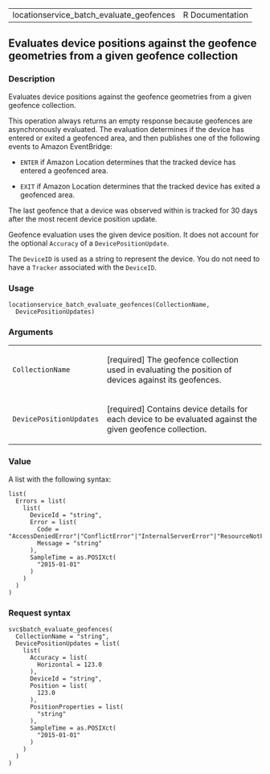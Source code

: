 <table style="width: 100%;">
<tbody>
<tr class="odd">
<td>locationservice_batch_evaluate_geofences</td>
<td style="text-align: right;">R Documentation</td>
</tr>
</tbody>
</table>

## Evaluates device positions against the geofence geometries from a given geofence collection

### Description

Evaluates device positions against the geofence geometries from a given
geofence collection.

This operation always returns an empty response because geofences are
asynchronously evaluated. The evaluation determines if the device has
entered or exited a geofenced area, and then publishes one of the
following events to Amazon EventBridge:

-   `ENTER` if Amazon Location determines that the tracked device has
    entered a geofenced area.

-   `EXIT` if Amazon Location determines that the tracked device has
    exited a geofenced area.

The last geofence that a device was observed within is tracked for 30
days after the most recent device position update.

Geofence evaluation uses the given device position. It does not account
for the optional `Accuracy` of a `DevicePositionUpdate`.

The `DeviceID` is used as a string to represent the device. You do not
need to have a `Tracker` associated with the `DeviceID`.

### Usage

    locationservice_batch_evaluate_geofences(CollectionName,
      DevicePositionUpdates)

### Arguments

<table>
<colgroup>
<col style="width: 35%" />
<col style="width: 65%" />
</colgroup>
<tbody>
<tr class="odd">
<td><code
id="locationservice_batch_evaluate_geofences_:_CollectionName">CollectionName</code></td>
<td><p>[required] The geofence collection used in evaluating the
position of devices against its geofences.</p></td>
</tr>
<tr class="even">
<td><code
id="locationservice_batch_evaluate_geofences_:_DevicePositionUpdates">DevicePositionUpdates</code></td>
<td><p>[required] Contains device details for each device to be
evaluated against the given geofence collection.</p></td>
</tr>
</tbody>
</table>

### Value

A list with the following syntax:

    list(
      Errors = list(
        list(
          DeviceId = "string",
          Error = list(
            Code = "AccessDeniedError"|"ConflictError"|"InternalServerError"|"ResourceNotFoundError"|"ThrottlingError"|"ValidationError",
            Message = "string"
          ),
          SampleTime = as.POSIXct(
            "2015-01-01"
          )
        )
      )
    )

### Request syntax

    svc$batch_evaluate_geofences(
      CollectionName = "string",
      DevicePositionUpdates = list(
        list(
          Accuracy = list(
            Horizontal = 123.0
          ),
          DeviceId = "string",
          Position = list(
            123.0
          ),
          PositionProperties = list(
            "string"
          ),
          SampleTime = as.POSIXct(
            "2015-01-01"
          )
        )
      )
    )
